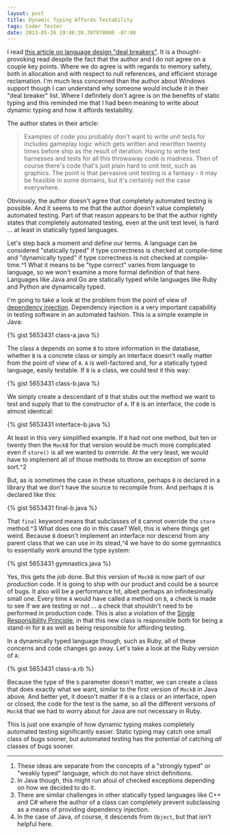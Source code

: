 ```yaml
---
layout: post
title: Dynamic Typing Affords Testability
tags: Coder Tester
date: 2013-05-26 19:48:38.397978000 -07:00
---
```


I read [this article on language design "deal breakers"][article]. It is a thought-provoking read despite the fact that the author and I do not agree on a couple key points. Where we do agree is with regards to memory safety, both in allocation and with respect to null references, and efficient storage reclamation. I'm much less concerned than the author about Windows support though I can understand why someone would include it in their "deal breaker" list. Where I definitely don't agree is on the benefits of static typing and this reminded me that I had been meaning to write about dynamic typing and how it affords testability.

The author states in their article:

> Examples of code you probably don't want to write unit tests for includes gameplay logic which gets written and rewritten twenty times before ship as the result of iteration. Having to write test harnesses and tests for all this throwaway code is madness. Then of course there's code that's just plain hard to unit test, such as graphics. The point is that pervasive unit testing is a fantasy - it may be feasible in some domains, but it's certainly not the case everywhere.

Obviously, the author doesn't agree that completely automated testing is possible. And it seems to me that the author doesn't value completely automated testing. Part of that reason appears to be that the author rightly states that completely automated testing, even at the unit test level, is hard ... at least in statically typed languages.

Let's step back a moment and define our terms. A language can be considered "statically typed" if type correctness is checked at compile-time and "dynamically typed" if type correctness is not checked at compile-time.^1 What it means to be "type correct" varies from language to language, so we won't examine a more formal definition of that here. Languages like Java and Go are statically typed while languages like Ruby and Python are dynamically typed.

I'm going to take a look at the problem from the point of view of [dependency injection][injection]. Dependency injection is a very important capability in testing software in an automated fashion. This is a simple example in Java:

{% gist 5653431 class-a.java %}

The class `A` depends on some `B` to store information in the database, whether `B` is a concrete class or simply an interface doesn't really matter from the point of view of `A`. `A` is well-factored and, for a statically typed language, easily testable. If `B` is a class, we could test it this way:

{% gist 5653431 class-b.java %}

We simply create a descendant of `B` that stubs out the method we want to test and supply that to the constructor of `A`. If `B` is an interface, the code is almost identical:

{% gist 5653431 interface-b.java %}

At least in this very simplified example. If `B` had not one method, but ten or twenty then the `MockB` for that version would be much more complicated even if `store()` is all we wanted to override. At the very least, we would have to implement all of those methods to throw an exception of some sort.^2

But, as is sometimes the case in these situations, perhaps `B` is declared in a library that we don't have the source to recompile from. And perhaps it is declared like this:

{% gist 5653431 final-b.java %}

That `final` keyword means that subclasses of `B` cannot override the `store` method.^3 What does one do in this case? Well, this is where things get weird. Because `B` doesn't implement an interface nor descend from any parent class that we can use in its stead,^4 we have to do some gymnastics to essentially work around the type system:

{% gist 5653431 gymnastics.java %}

Yes, this gets the job done. But this version of `MockB` is now part of our *production* code. It is going to ship with our product and could be a source of bugs. It also will be a performance hit, albeit perhaps an infinitesimally small one. Every time `A` would have called a method on `B`, a check is made to see if we are testing or not ... a check that shouldn't need to be performed in production code. This is also a violation of the [Single Responsibility Principle][srp], in that this new class is responsible both for being a stand-in for `B` as well as being responsible for affording testing.

In a dynamically typed language though, such as Ruby, all of these concerns and code changes go away. Let's take a look at the Ruby version of `A`:

{% gist 5653431 class-a.rb %}

Because the type of the `b` parameter doesn't matter, we can create a class that does exactly what we want, similar to the first version of `MockB` in Java above. And better yet, it doesn't matter if `B` is a class or an interface, open or closed, the code for the test is the same, so all the different versions of `MockB` that we had to worry about for Java are not necessary in Ruby.

This is just one example of how dynamic typing makes completely automated testing significantly easier. Static typing may catch one small class of bugs sooner, but automated testing has the potential of catching *all* classes of bugs sooner.

-----

1. These ideas are separate from the concepts of a "strongly typed" or "weakly typed" language, which do not have strict definitions.
1. In Java though, this might run afoul of checked exceptions depending on how we decided to do it.
1. There are similar challenges in other statically typed languages like C++ and C# where the author of a class can completely prevent subclassing as a means of providing dependency injection.
1. In the case of Java, of course, it descends from `Object`, but that isn't helpful here.

[article]: http://sebastiansylvan.wordpress.com/2013/05/25/language-design-deal-breakers/
[injection]: http://en.wikipedia.org/wiki/Dependency_injection
[srp]: http://en.wikipedia.org/wiki/Single_responsibility_principle
